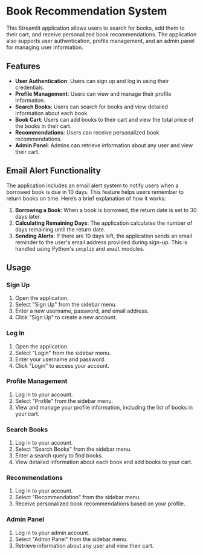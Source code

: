 # Book Recommendation System

This Streamlit application allows users to search for books, add them to their cart, and receive personalized book recommendations. The application also supports user authentication, profile management, and an admin panel for managing user information.

## Features

- **User Authentication**: Users can sign up and log in using their credentials.
- **Profile Management**: Users can view and manage their profile information.
- **Search Books**: Users can search for books and view detailed information about each book.
- **Book Cart**: Users can add books to their cart and view the total price of the books in their cart.
- **Recommendations**: Users can receive personalized book recommendations.
- **Admin Panel**: Admins can retrieve information about any user and view their cart.

## Email Alert Functionality

The application includes an email alert system to notify users when a borrowed book is due in 10 days. This feature helps users remember to return books on time. Here’s a brief explanation of how it works:

1. **Borrowing a Book**: When a book is borrowed, the return date is set to 30 days later.
2. **Calculating Remaining Days**: The application calculates the number of days remaining until the return date.
3. **Sending Alerts**: If there are 10 days left, the application sends an email reminder to the user's email address provided during sign-up. This is handled using Python's `smtplib` and `email` modules.
## Usage

### Sign Up

1. Open the application.
2. Select "Sign Up" from the sidebar menu.
3. Enter a new username, password, and email address.
4. Click "Sign Up" to create a new account.

### Log In

1. Open the application.
2. Select "Login" from the sidebar menu.
3. Enter your username and password.
4. Click "Login" to access your account.

### Profile Management

1. Log in to your account.
2. Select "Profile" from the sidebar menu.
3. View and manage your profile information, including the list of books in your cart.

### Search Books

1. Log in to your account.
2. Select "Search Books" from the sidebar menu.
3. Enter a search query to find books.
4. View detailed information about each book and add books to your cart.

### Recommendations

1. Log in to your account.
2. Select "Recommendation" from the sidebar menu.
3. Receive personalized book recommendations based on your profile.

### Admin Panel

1. Log in to your admin account.
2. Select "Admin Panel" from the sidebar menu.
3. Retrieve information about any user and view their cart.